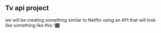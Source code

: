 ## Tv api project

we will be creating something similar to Netflix using an API that will look like something like this 👇🏾

